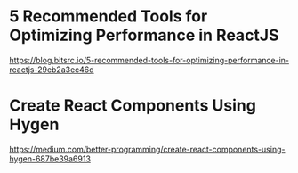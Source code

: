 # 5 Recommended Tools for Optimizing Performance in ReactJS
https://blog.bitsrc.io/5-recommended-tools-for-optimizing-performance-in-reactjs-29eb2a3ec46d

# Create React Components Using Hygen
https://medium.com/better-programming/create-react-components-using-hygen-687be39a6913
